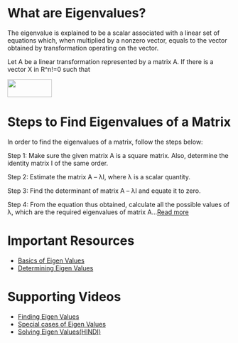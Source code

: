 # What are Eigenvalues?
The eigenvalue is explained to be a scalar associated with a linear set of equations which, when multiplied by a nonzero vector, equals to the vector obtained by transformation operating on the vector.

Let A be a linear transformation represented by a matrix A. If there is a vector X in R^n!=0 such that

<img src="https://encrypted-tbn0.gstatic.com/images?q=tbn:ANd9GcSaNNhgRrG1yPEwNZ3FDmLdLqRiX85m1Z7rqA&usqp=CAU" width=100px height=40px>

# Steps to Find Eigenvalues of a Matrix
In order to find the eigenvalues of a matrix, follow the steps below:

Step 1: Make sure the given matrix A is a square matrix. Also, determine the identity matrix I of the same order.

Step 2: Estimate the matrix A – λI, where λ is a scalar quantity.

Step 3: Find the determinant of matrix A – λI and equate it to zero.

Step 4: From the equation thus obtained, calculate all the possible values of λ, which are the required eigenvalues of matrix A...<a href="https://byjus.com/jee/how-to-determine-the-eigenvalues-of-a-matrix/#:~:text=What%20are%20Eigenvalues%3F,transformation%20operating%20on%20the%20vector.&text=Here%2C%20%CE%BB%20is%20considered%20to%20be%20the%20eigenvalue%20of%20matrix%20A.">Read more</a>

# Important Resources
<ul><li><a href="https://www.vedantu.com/maths/eigen-values">Basics of Eigen Values</a> </li>

<li><a href="https://www.cliffsnotes.com/study-guides/algebra/linear-algebra/eigenvalues-and-eigenvectors/determining-the-eigenvalues-of-a-matrix">Determining Eigen Values</a> </li>
</ul>

# Supporting Videos
<ul><li><a href="https://www.coursera.org/lecture/matrix-algebra-engineers/finding-eigenvalues-and-eigenvectors-1-lecture-33-pk73z">Finding Eigen Values</a> </li>

<li><a href="https://www.coursera.org/lecture/linear-algebra-machine-learning/special-eigen-cases-urLNy">Special cases of Eigen Values</a> </li>

<li><a href="https://www.youtube.com/watch?v=h8sg_XBp6VA&ab_channel=SolveIt">Solving Eigen Values(HINDI)</a> </li>
</ul>